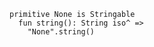 ```````pony-full-source
primitive None is Stringable
  fun string(): String iso^ =>
    "None".string()

```````